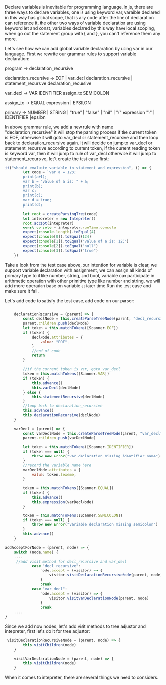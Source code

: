 Declare variables is inevitable for programming language. In js, there are three ways to declare variables, one is using keyword var, varaible declared in this way has global scope,
that is any code after the line of declaration can reference it, the other two ways of variable declaration are using keyword let and const, variables declared by this way have local
scoping, when go out the statement group with { and }, you can't reference them any more.

Let's see how we can add global variable declaration by using var in our language. First we rewrite our grammar rules to support variable declaration:

program -> declaration_recursive

declaration_recursive -> EOF | var_decl  declaration_recursive | statement_recursive declaration_recursive

var_decl -> VAR IDENTIFIER  assign_to SEMICOLON

assign_to -> EQUAL expression | EPSILON

primary -> NUMBER | STRING | "true" | "false" | "nil" | "(" expression ")" | IDENTIFIER |epsilon

In above grammar rule, we add a new rule with name "declaration_recursive" it will stop the parsing process if the current token is EOF, otherwise it will goto var_decl or 
statement_recursive and then loop back to declaration_recursive again. It will decide on jump to var_decl or statement_recursive according to current token, if the current
reading token is keyword var, then it will jump to rule of var_decl otherwise it will jump to statement_recursive, let't create the test case first:

```js
it("should evaluate variable in statement and expression", () => {
        let code = `var a = 123;
        print(a+1);
        var b = "value of a is: " + a;
        print(b);
        var c;
        print(c);
        var d = true;
        print(d);
        `
        let root = createParsingTree(code)
        let intepreter = new Intepreter()
        root.accept(intepreter)
        const console = intepreter.runTime.console
        expect(console.length).toEqual(4)
        expect(console[0]).toEqual(124)
        expect(console[1]).toEqual("value of a is: 123")
        expect(console[2]).toEqual("null")
        expect(console[3]).toEqual("true")
    })

```

Take a look from the test case above, our intention for variable is clear, we support variable declaration with assignment, we can assign all kinds of primary type to it like number,
string, and bool, variable can participate in arithmetic operation with other primitive type like number and string, we will add more operation base on variable at later time.Run the test case and make sure it fail.

Let's add code to satisfy the test case, add code on our parser:

```js

    declarationRecursive = (parent) => {
        const declNode = this.createParseTreeNode(parent, "decl_recursive")
        parent.children.push(declNode)
        let token = this.matchTokens([Scanner.EOF])
        if (token) {
            declNode.attributes = {
                value: "EOF",
            }
            //end of code
            return
        }

        //if the current token is var, goto var_decl
        token = this.matchTokens([Scanner.VAR])
        if (token) {
            this.advance()
            this.varDecl(declNode)
        } else {
            this.statementRecursive(declNode)
        }
        //loop back to declaration_recursive
        this.advance()
        this.declarationRecursive(declNode)
    }

    varDecl = (parent) => {
        const varDeclNode = this.createParseTreeNode(parent, "var_decl")
        parent.children.push(varDeclNode)

        let token = this.matchTokens([Scanner.IDENTIFIER])
        if (token === null) {
            throw new Error("var declaration missing identifier name")
        }
        //record the variable name here
        varDeclNode.attributes = {
            value: token.lexeme,
        }

        token = this.matchTokens([Scanner.EQUAL])
        if (token) {
            this.advance()
            this.expression(varDeclNode)
        }

        token = this.matchTokens([Scanner.SEMICOLON])
        if (token === null) {
            throw new Error("variable declaration missing semicolon")
        }
        this.advance()
    }

addAcceptForNode = (parent, node) => {
    switch (node.name) {
    ....
     //add visit method for decl_recursive and var_decl
            case "decl_recursive":
                node.accept = (visitor) => {
                    visitor.visitDeclarationRecursiveNode(parent, node)
                }
                break
            case "var_decl":
                node.accept = (visitor) => {
                    visitor.visitVarDeclarationNode(parent, node)
                }
                break
    ....
}
```
Since we add now nodes, let's add visit methods to tree adjustor and intepreter, first let's do it for tree adjustor:
```js
 visitDeclarationRecursiveNode = (parent, node) => {
        this.visitChildren(node)
    }

    visitVarDeclarationNode = (parent, node) => {
        this.visitChildren(node)
    }
```
When it comes to intepreter, there are several things we need to considers.
